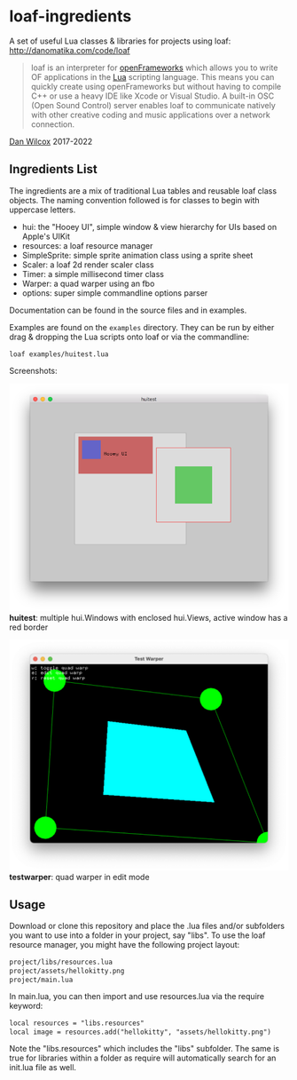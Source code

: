 loaf-ingredients
================

A set of useful Lua classes & libraries for projects using loaf: <http://danomatika.com/code/loaf>

>loaf is an interpreter for [openFrameworks](http://openframeworks.cc/) which allows you to write OF applications in the [Lua](http://www.lua.org/) scripting language. This means you can quickly create using openFrameworks but without having to compile C++ or use a heavy IDE like Xcode or Visual Studio. A built-in OSC (Open Sound Control) server enables loaf to communicate natively with other creative coding and music applications over a network connection.

[Dan Wilcox](http://danomatika.com) 2017-2022

Ingredients List
----------------

The ingredients are a mix of traditional Lua tables and reusable loaf class objects. The naming convention followed is for classes to begin with uppercase letters.

* hui: the "Hooey UI", simple window & view hierarchy for UIs based on Apple's UIKit
* resources: a loaf resource manager
* SimpleSprite: simple sprite animation class using a sprite sheet
* Scaler: a loaf 2d render scaler class
* Timer: a simple millisecond timer class
* Warper: a quad warper using an fbo
* options: super simple commandline options parser

Documentation can be found in the source files and in examples.

Examples are found on the `examples` directory. They can be run by either drag & dropping the Lua scripts onto loaf or via the commandline:

    loaf examples/huitest.lua

Screenshots:

![huitest](https://raw.githubusercontent.com/danomatika/loaf-ingredients/master/doc/huitest.png)  
**huitest**: multiple hui.Windows with enclosed hui.Views, active window has a red border

![testwarper](doc/testwarper.png)  
**testwarper**: quad warper in edit mode

Usage
-----

Download or clone this repository and place the .lua files and/or subfolders you want to use into a folder in your project, say "libs". To use the loaf resource manager, you might have the following project layout:

    project/libs/resources.lua
    project/assets/hellokitty.png
    project/main.lua

In main.lua, you can then import and use resources.lua via the require keyword:

    local resources = "libs.resources"
    local image = resources.add("hellokitty", "assets/hellokitty.png")

Note the "libs.resources" which includes the "libs" subfolder. The same is true for libraries within a folder as require will automatically search for an init.lua file as well.
